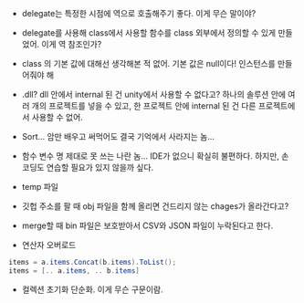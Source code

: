 - delegate는 특정한 시점에 역으로 호출해주기 좋다. 이게 무슨 말이야?

- delegate를 사용해 class에서 사용할 함수를 class 외부에서 정의할 수 있게 만들었어. 이게 역 참조인가?

- class 의 기본 값에 대해선 생각해본 적 없어. 기본 값은 null이다! 인스턴스를 만들어줘야 해

- .dll? dll 안에서 internal 된 건 unity에서 사용할 수 없다고? 하나의 솔루션 안에 여러 개의 프로젝트를 넣을 수 있고, 한 프로젝트 안에 internal 된 건 다른 프로젝트에서 사용할 수 없어. 

- Sort... 암만 배우고 써먹어도 결국 기억에서 사라지는 놈...

- 함수 변수 명 제대로 못 쓰는 나란 놈... IDE가 없으니 확실히 불편하다.  하지만, 손 코딩도 연습할 필요가 있지 않을까 싶다. 

- temp 파일

- 깃헙 주소를 팔 때 obj 파일을 함께 올리면 건드리지 않는 chages가 올라간다고?

- merge할 때 bin 파일은 보호받아서 CSV와 JSON 파일이 누락된다고 한다.

- 연산자 오버로드

~~~ c#
items = a.items.Concat(b.items).ToList();
items = [.. a.items, .. b.items]
~~~
- 컬렉션 초기화 단순화. 이게 무슨 구문이람.

